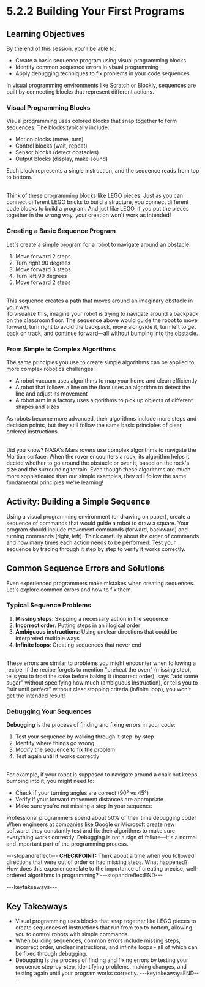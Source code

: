 # 5.2.2 Building Your First Programs

## Learning Objectives

By the end of this session, you'll be able to:

- Create a basic sequence program using visual programming blocks
- Identify common sequence errors in visual programming
- Apply debugging techniques to fix problems in your code sequences

In visual programming environments like Scratch or Blockly, sequences are built by connecting blocks that represent different actions.

### Visual Programming Blocks

Visual programming uses colored blocks that snap together to form sequences. The blocks typically include:

- Motion blocks (move, turn)
- Control blocks (wait, repeat)
- Sensor blocks (detect obstacles)
- Output blocks (display, make sound)

Each block represents a single instruction, and the sequence reads from top to bottom.

<br/>
Think of these programming blocks like LEGO pieces. Just as you can connect different LEGO bricks to build a structure, you connect different code blocks to build a program. And just like LEGO, if you put the pieces together in the wrong way, your creation won't work as intended!

### Creating a Basic Sequence Program

Let's create a simple program for a robot to navigate around an obstacle:

1. Move forward 2 steps
2. Turn right 90 degrees
3. Move forward 3 steps
4. Turn left 90 degrees
5. Move forward 2 steps

<br/>
This sequence creates a path that moves around an imaginary obstacle in your way.

<br/>
To visualize this, imagine your robot is trying to navigate around a backpack on the classroom floor. The sequence above would guide the robot to move forward, turn right to avoid the backpack, move alongside it, turn left to get back on track, and continue forward—all without bumping into the obstacle.

### From Simple to Complex Algorithms

The same principles you use to create simple algorithms can be applied to more complex robotics challenges:

- A robot vacuum uses algorithms to map your home and clean efficiently
- A robot that follows a line on the floor uses an algorithm to detect the line and adjust its movement
- A robot arm in a factory uses algorithms to pick up objects of different shapes and sizes

As robots become more advanced, their algorithms include more steps and decision points, but they still follow the same basic principles of clear, ordered instructions.

<br/>
Did you know? NASA's Mars rovers use complex algorithms to navigate the Martian surface. When the rover encounters a rock, its algorithm helps it decide whether to go around the obstacle or over it, based on the rock's size and the surrounding terrain. Even though these algorithms are much more sophisticated than our simple examples, they still follow the same fundamental principles we're learning!

## Activity: Building a Simple Sequence

Using a visual programming environment (or drawing on paper), create a sequence of commands that would guide a robot to draw a square. Your program should include movement commands (forward, backward) and turning commands (right, left). Think carefully about the order of commands and how many times each action needs to be performed. Test your sequence by tracing through it step by step to verify it works correctly.

## Common Sequence Errors and Solutions

Even experienced programmers make mistakes when creating sequences. Let's explore common errors and how to fix them.

### Typical Sequence Problems
1. **Missing steps**: Skipping a necessary action in the sequence
2. **Incorrect order**: Putting steps in an illogical order
3. **Ambiguous instructions**: Using unclear directions that could be interpreted multiple ways
4. **Infinite loops**: Creating sequences that never end

<br/>
These errors are similar to problems you might encounter when following a recipe. If the recipe forgets to mention "preheat the oven" (missing step), tells you to frost the cake before baking it (incorrect order), says "add some sugar" without specifying how much (ambiguous instruction), or tells you to "stir until perfect" without clear stopping criteria (infinite loop), you won't get the intended result!

### Debugging Your Sequences

**Debugging** is the process of finding and fixing errors in your code:

1. Test your sequence by walking through it step-by-step
2. Identify where things go wrong
3. Modify the sequence to fix the problem
4. Test again until it works correctly

<br/>
For example, if your robot is supposed to navigate around a chair but keeps bumping into it, you might need to:

- Check if your turning angles are correct (90° vs 45°)
- Verify if your forward movement distances are appropriate
- Make sure you're not missing a step in your sequence

Professional programmers spend about 50% of their time debugging code! When engineers at companies like Google or Microsoft create new software, they constantly test and fix their algorithms to make sure everything works correctly. Debugging is not a sign of failure—it's a normal and important part of the programming process.

---stopandreflect---
**CHECKPOINT:** Think about a time when you followed directions that were out of order or had missing steps. What happened? How does this experience relate to the importance of creating precise, well-ordered algorithms in programming?
---stopandreflectEND---

---keytakeaways---
## Key Takeaways

- Visual programming uses blocks that snap together like LEGO pieces to create sequences of instructions that run from top to bottom, allowing you to control robots with simple commands.
- When building sequences, common errors include missing steps, incorrect order, unclear instructions, and infinite loops - all of which can be fixed through debugging.
- Debugging is the process of finding and fixing errors by testing your sequence step-by-step, identifying problems, making changes, and testing again until your program works correctly.
---keytakeawaysEND---



